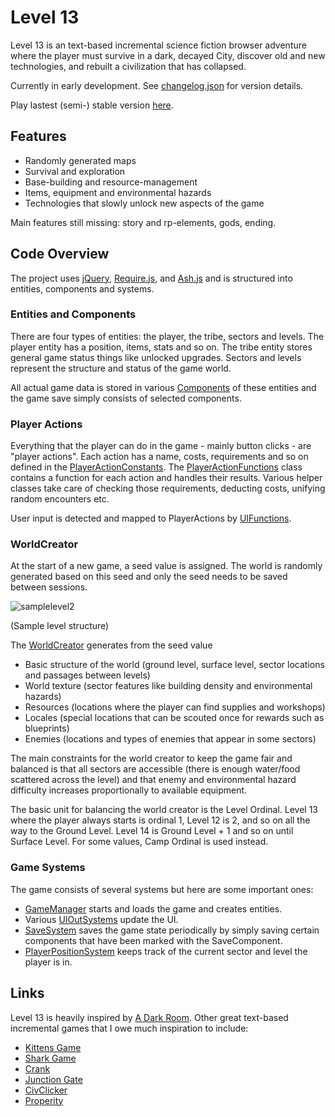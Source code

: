 # Level 13

Level 13 is an text-based incremental science fiction browser adventure where the player must survive in a dark, decayed City, discover old and new technologies, and rebuilt a civilization that has collapsed.

Currently in early development. See [changelog.json](https://github.com/nroutasuo/level13/blob/master/changelog.json) for version details.

Play lastest (semi-) stable version [here](https://nroutasuo.github.io/level13/).


## Features

* Randomly generated maps
* Survival and exploration
* Base-building and resource-management
* Items, equipment and environmental hazards
* Technologies that slowly unlock new aspects of the game

Main features still missing: story and rp-elements, gods, ending.


## Code Overview

The project uses [jQuery](https://jquery.com/), [Require.js](http://requirejs.org/), and [Ash.js]( https://github.com/brejep/ash-js) and is structured into entities, components and systems.

### Entities and Components

There are four types of entities: the player, the tribe, sectors and levels. The player entity has a position, items, stats and so on. The tribe entity stores general game status things like unlocked upgrades. Sectors and levels represent the structure and status of the game world. 

All actual game data is stored in various [Components](https://github.com/nroutasuo/level13/tree/master/src/game/components) of these entities and the game save simply consists of selected components.

### Player Actions 

Everything that the player can do in the game - mainly button clicks - are "player actions". Each action has a name, costs, requirements and so on defined in the [PlayerActionConstants](https://github.com/nroutasuo/level13/blob/master/src/game/constants/PlayerActionConstants.js). The [PlayerActionFunctions](https://github.com/nroutasuo/level13/blob/master/src/game/PlayerActionFunctions.js) class contains a function for each action and handles their results. Various helper classes take care of checking those requirements, deducting costs, unifying random encounters etc.  

User input is detected and mapped to PlayerActions by [UIFunctions](https://github.com/nroutasuo/level13/blob/master/src/game/UIFunctions.js).

### WorldCreator

At the start of a new game, a seed value is assigned. The world is randomly generated based on this seed and only the seed needs to be saved between sessions.

![samplelevel2](https://i.imgsafe.org/dc1caf07b7.png)

(Sample level structure)

The [WorldCreator](https://github.com/nroutasuo/level13/blob/master/src/game/worldcreator/WorldCreator.js) generates from the seed value

* Basic structure of the world (ground level, surface level, sector locations and passages between levels)
* World texture (sector features like building density and environmental hazards)
* Resources (locations where the player can find supplies and workshops)
* Locales (special locations that can be scouted once for rewards such as blueprints)
* Enemies (locations and types of enemies that appear in some sectors)

The main constraints for the world creator to keep the game fair and balanced is that all sectors are accessible (there is enough water/food scattered across the level) and that enemy and environmental hazard difficulty increases proportionally to available equipment. 

The basic unit for balancing the world creator is the Level Ordinal. Level 13 where the player always starts is ordinal 1, Level 12 is 2, and so on all the way to the Ground Level. Level 14 is Ground Level + 1 and so on until Surface Level. For some values, Camp Ordinal is used instead.

### Game Systems

The game consists of several systems but here are some important ones:

* [GameManager](https://github.com/nroutasuo/level13/blob/master/src/game/systems/GameManager.js) starts and loads the game and creates entities.
* Various [UIOutSystems](https://github.com/nroutasuo/level13/tree/master/src/game/systems/ui) update the UI.
* [SaveSystem](https://github.com/nroutasuo/level13/blob/master/src/game/systems/SaveSystem.js) saves the game state periodically by simply saving certain components that have been marked with the SaveComponent.
* [PlayerPositionSystem](https://github.com/nroutasuo/level13/blob/master/src/game/systems/PlayerPositionSystem.js) keeps track of the current sector and level the player is in.


## Links

Level 13 is heavily inspired by [A Dark Room]( http://adarkroom.doublespeakgames.com/). Other great text-based incremental games that I owe much inspiration to include:

* [Kittens Game](bloodrizer.ru/games/kittens/)
* [Shark Game](http://cirri.al/sharks/)
* [Crank](https://faedine.com/games/crank/b39/)
* [Junction Gate](http://www.junctiongate.com/)
* [CivClicker](http://dhmholley.co.uk/civclicker.html)
* [Properity](http://playprosperity.ca/)

